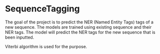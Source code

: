 # SequenceTagging

The goal of the project is to predict the NER (Named Entity Tags) tags of a new sequence. The models are trained using existing sequence and their NER tags. The model will predict the NER tags for the new sequence that is been inputted. 

Viterbi algorithm is used for the purpose.
